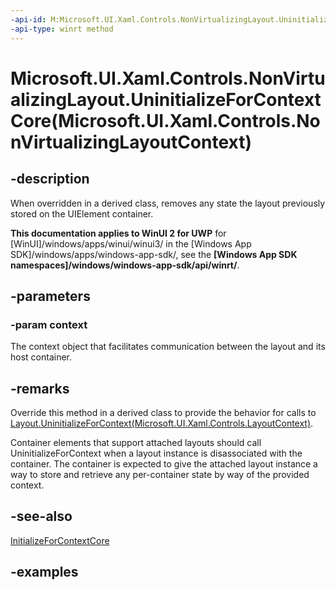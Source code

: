 ```yaml
---
-api-id: M:Microsoft.UI.Xaml.Controls.NonVirtualizingLayout.UninitializeForContextCore(Microsoft.UI.Xaml.Controls.NonVirtualizingLayoutContext)
-api-type: winrt method
---
```


# Microsoft.UI.Xaml.Controls.NonVirtualizingLayout.UninitializeForContextCore(Microsoft.UI.Xaml.Controls.NonVirtualizingLayoutContext)

<!--
protected virtual void UninitializeForContextCore (Microsoft.UI.Xaml.Controls.NonVirtualizingLayoutContext context);
-->

## -description

When overridden in a derived class, removes any state the layout previously stored on the UIElement container.  

**This documentation applies to WinUI 2 for UWP** for [WinUI]/windows/apps/winui/winui3/ in the [Windows App SDK]/windows/apps/windows-app-sdk/, see the **[Windows App SDK namespaces]/windows/windows-app-sdk/api/winrt/**.

## -parameters

### -param context

The context object that facilitates communication between the layout and its host container.

## -remarks

Override this method in a derived class to provide the behavior for calls to [Layout.UninitializeForContext(Microsoft.UI.Xaml.Controls.LayoutContext)](layout_uninitializeforcontext_1894452283.md).

Container elements that support attached layouts should call UninitializeForContext when a layout instance is disassociated with the container. The container is expected to give the attached layout instance a way to store and retrieve any per-container state by way of the provided context.

## -see-also

[InitializeForContextCore](nonvirtualizinglayout_initializeforcontextcore_198433946.md)

## -examples

